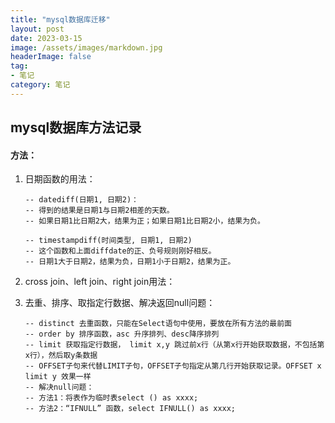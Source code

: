 ```yaml
---
title: "mysql数据库迁移"
layout: post
date: 2023-03-15
image: /assets/images/markdown.jpg
headerImage: false
tag:
- 笔记
category: 笔记
---
```


##	mysql数据库方法记录

#### 方法：

1. 日期函数的用法：

	```Mysql
	-- datediff(日期1, 日期2)：
	-- 得到的结果是日期1与日期2相差的天数。
	-- 如果日期1比日期2大，结果为正；如果日期1比日期2小，结果为负。
	
	-- timestampdiff(时间类型, 日期1, 日期2)
	-- 这个函数和上面diffdate的正、负号规则刚好相反。
	-- 日期1大于日期2，结果为负，日期1小于日期2，结果为正。
	```

2. cross join、left join、right join用法：

3. 去重、排序、取指定行数据、解决返回null问题：  

	``` Mysql
	-- distinct 去重函数，只能在Select语句中使用，要放在所有方法的最前面
	-- order by 排序函数，asc 升序排列、desc降序排列
	-- limit 获取指定行数据， limit x,y 跳过前x行（从第x行开始获取数据，不包括第x行），然后取y条数据
	-- OFFSET子句来代替LIMIT子句，OFFSET子句指定从第几行开始获取记录。OFFSET x limit y 效果一样
	-- 解决null问题：
	-- 方法1：将表作为临时表select () as xxxx;
	-- 方法2：“IFNULL” 函数，select IFNULL() as xxxx;
	```
	






